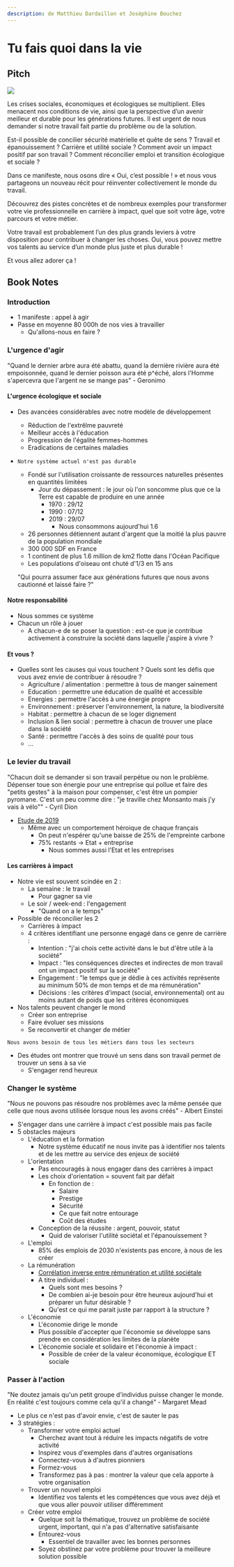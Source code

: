 ```yaml
---
description: de Matthieu Dardaillon et Joséphine Bouchez
---
```


# Tu fais quoi dans la vie

## Pitch

![](broken-reference)

Les crises sociales, économiques et écologiques se multiplient. Elles menacent nos conditions de vie, ainsi que la perspective d’un avenir meilleur et durable pour les générations futures. Il est urgent de nous demander si notre travail fait partie du problème ou de la solution.

Est-il possible de concilier sécurité matérielle et quête de sens ? Travail et épanouissement ? Carrière et utilité sociale ? Comment avoir un impact positif par son travail ? Comment réconcilier emploi et transition écologique et sociale ?

Dans ce manifeste, nous osons dire « Oui, c’est possible ! » et nous vous partageons un nouveau récit pour réinventer collectivement le monde du travail.

Découvrez des pistes concrètes et de nombreux exemples pour transformer votre vie professionnelle en carrière à impact, quel que soit votre âge, votre parcours et votre métier.

Votre travail est probablement l’un des plus grands leviers à votre disposition pour contribuer à changer les choses. Oui, vous pouvez mettre vos talents au service d’un monde plus juste et plus durable !

Et vous allez adorer ça !

## Book Notes

### Introduction

* 1 manifeste : appel à agir
* Passe en moyenne 80 000h de nos vies à travailler
  * Qu'allons-nous en faire ?

### L'urgence d'agir

"Quand le dernier arbre aura été abattu, quand la dernière rivière aura été empoisonnée, quand le dernier poisson aura été p^éché, alors l'Homme s'apercevra que l'argent ne se mange pas" - Geronimo

#### L'urgence écologique et sociale

* Des avancées considérables avec notre modèle de développement
  * Réduction de l'extrêlme pauvreté
  * Meilleur accès à l'éducation
  * Progression de l'égalité femmes-hommes
  * Eradications de certaines maladies
*   `Notre système actuel n'est pas durable`

    * Fondé sur l'utilisation croissante de ressources naturelles présentes en quantités limitées
      * Jour du dépassement : le jour où l'on soncomme plus que ce la Terre est capable de produire en une année
        * 1970 : 29/12
        * 1990 : 07/12
        * 2019 : 29/07
          * Nous consommons aujourd'hui 1.6
    * 26 personnes détiennent autant d'argent que la moitié la plus pauvre de la population mondiale
    * 300 000 SDF en France
    * 1 continent de plus 1.6 million de km2 flotte dans l'Océan Pacifique
    * Les populations d'oiseau ont chuté d'1/3 en 15 ans

    "Qui pourra assumer face aux générations futures que nous avons cautionné et laissé faire ?"

#### Notre responsabilité

* Nous sommes ce système
* Chacun un rôle à jouer
  * A chacun-e de se poser la question : est-ce que je contribue activement à construire la société dans laquelle j'aspire à vivre ?

#### Et vous ?

* Quelles sont les causes qui vous touchent ? Quels sont les défis que vous avez envie de contribuer à résoudre ?
  * Agriculture / alimentation : permettre à tous de manger sainement
  * Education : permettre une éducation de qualité et accessible
  * Energies : permettre l'accès à une énergie propre
  * Environnement : préserver l'environnement, la nature, la biodiversité
  * Habitat : permettre à chacun de se loger dignement
  * Inclusion & lien social : permettre à chacun de trouver une place dans la société
  * Santé : permettre l'accès à des soins de qualité pour tous
  * ...

### Le levier du travail

"Chacun doit se demander si son travail perpétue ou non le problème. Dépenser toue son énergie pour une entreprise qui pollue et faire des "petits gestes" à la maison pour compenser, c'est être un pompier pyromane. C'est un peu comme dire : "je traville chez Monsanto mais j'y vais à vélo"" - Cyril Dion

* [Etude de 2019](https://www.carbone4.com/wp-content/uploads/2019/06/Publication-Carbone-4-Faire-sa-part-pouvoir-responsabilite-climat.pdf)
  * Même avec un comportement héroique de chaque français
    * On peut n'espérer qu'une baisse de 25% de l'empreinte carbone
    * 75% restants -> Etat + entreprise
      * Nous sommes aussi l'Etat et les entreprises

#### Les carrières à impact

* Notre vie est souvent scindée en 2 :
  * La semaine : le travail
    * Pour gagner sa vie
  * Le soir / week-end : l'engagement
    * "Quand on a le temps"
* Possible de réconcilier les 2
  * Carrières à impact
  * 4 critères identifiant une personne engagé dans ce genre de carrière :
    * Intention : "j'ai chois cette activité dans le but d'être utile à la société"
    * Impact : "les conséquences directes et indirectes de mon travail ont un impact positif sur la société"
    * Engagement : "le temps que je dédie à ces activités représente au minimum 50% de mon temps et de ma rémunération"
    * Décisions : les critères d'impact (social, environnemental) ont au moins autant de poids que les critères économiques
* Nos talents peuvent changer le mond
  * Créer son entreprise
  * Faire évoluer ses missions
  * Se reconvertir et changer de métier

`Nous avons besoin de tous les métiers dans tous les secteurs`

* Des études ont montrer que trouvé un sens dans son travail permet de trouver un sens à sa vie
  * S'engager rend heureux

### Changer le système

"Nous ne pouvons pas résoudre nos problèmes avec la même pensée que celle que nous avons utilisée lorsque nous les avons créés" - Albert Einstei

* S'engager dans une carrière à impact c'est possible mais pas facile
* 5 obstacles majeurs
  * L'éducation et la formation
    * Notre système éducatif ne nous invite pas à identifier nos talents et de les mettre au service des enjeux de société
  * L'orientation
    * Pas encouragés à nous engager dans des carrières à impact
    * Les choix d'orientation = souvent fait par défait
      * En fonction de :
        * Salaire
        * Prestige
        * Sécurité
        * Ce que fait notre entourage
        * Coût des études
    * Conception de la réussite : argent, pouvoir, statut
      * Quid de valoriser l'utilité sociétal et l'épanouissement ?
  * L'emploi
    * 85% des emplois de 2030 n'existents pas encore, à nous de les créer
  * La rémunération
    * [Corrélation inverse entre rémunération et utilité sociétale](https://neweconomics.org/2009/12/a-bit-rich)
    * A titre individuel :
      * Quels sont mes besoins ?
      * De combien ai-je besoin pour être heureux aujourd'hui et préparer un futur désirable ?
      * Qu'est ce qui me parait juste par rapport à la structure ?
  * L'économie
    * L'économie dirige le monde
    * Plus possible d'accepter que l'économie se développe sans prendre en considération les limites de la planète
    * L'économie sociale et solidaire et l'économie à impact :
      * Possible de créer de la valeur économique, écologique ET sociale

### Passer à l'action

"Ne doutez jamais qu'un petit groupe d'individus puisse changer le monde. En réalité c'est toujours comme cela qu'il a changé" - Margaret Mead

* Le plus ce n'est pas d'avoir envie, c'est de sauter le pas
* 3 stratégies :
  * Transformer votre emploi actuel
    * Cherchez avant tout à réduire les impacts négatifs de votre activité
    * Inspirez vous d'exemples dans d'autres organisations
    * Connectez-vous à d'autres pionniers
    * Formez-vous
    * Transformez pas à pas : montrer la valeur que cela apporte à votre organisation
  * Trouver un nouvel emploi
    * Identifiez vos talents et les compétences que vous avez déjà et que vous aller pouvoir utiliser différemment
  * Créer votre emploi
    * Quelque soit la thématique, trouvez un problème de société urgent, important, qui n'a pas d'alternative satisfaisante
    * Entourez-vous
      * Essentiel de travailler avec les bonnes personnes
    * Soyez obstinez par votre problème pour trouver la meilleure solution possible

